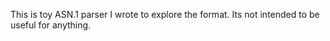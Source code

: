 This is toy ASN.1 parser I wrote to explore the format. Its not intended to be useful for anything.
